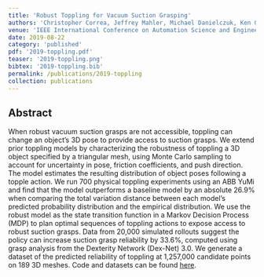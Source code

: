 ```yaml
---
title: 'Robust Toppling for Vacuum Suction Grasping'
authors: 'Christopher Correa, Jeffrey Mahler, Michael Danielczuk, Ken Goldberg'
venue: 'IEEE International Conference on Automation Science and Engineering (CASE)'
date: 2019-08-22
category: 'published'
pdf: '2019-toppling.pdf'
teaser: '2019-toppling.png'
bibtex: '2019-toppling.bib'
permalink: /publications/2019-toppling
collection: publications
---
```


Abstract
-------
When robust vacuum suction grasps are not accessible, toppling can change an object’s 3D pose to provide access to suction grasps. We extend prior toppling models by characterizing the robustness of toppling a 3D object specified by a triangular mesh, using Monte Carlo sampling to account for uncertainty in pose, friction coefficients, and push direction. The model estimates the resulting distribution of object poses following a topple action. We run 700 physical toppling experiments using an ABB YuMi and find that the model outperforms a baseline model by an absolute 26.9% when comparing the total variation distance between each model’s predicted probability distribution and the empirical distribution. We use the robust model as the state transition function in a Markov Decision Process (MDP) to plan optimal sequences of toppling actions to expose access to robust suction grasps. Data from 20,000 simulated rollouts suggest the policy can increase suction grasp reliability by 33.6%, computed using grasp analysis from the Dexterity Network (Dex-Net) 3.0. We generate a dataset of the predicted reliability of toppling at 1,257,000 candidate points on 189 3D meshes. Code and datasets can be found [here](https://sites.google.com/view/toppling).
